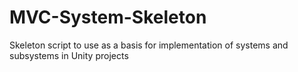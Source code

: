 # MVC-System-Skeleton
Skeleton script to use as a basis for implementation of systems and subsystems in Unity projects
